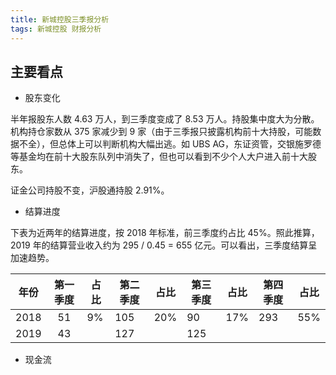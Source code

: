 ```yaml
---
title: 新城控股三季报分析
tags: 新城控股 财报分析
---
```


## 主要看点

- 股东变化

半年报股东人数 4.63 万人，到三季度变成了 8.53 万人。持股集中度大为分散。机构持仓家数从 375 家减少到 9 家（由于三季报只披露机构前十大持股，可能数据不全），但总体上可以判断机构大幅出逃。如 UBS AG，东证资管，交银施罗德等基金均在前十大股东队列中消失了，但也可以看到不少个人大户进入前十大股东。

证金公司持股不变，沪股通持股 2.91%。

- 结算进度

下表为近两年的结算进度，按 2018 年标准，前三季度约占比 45%。照此推算，2019 年的结算营业收入约为 295 / 0.45 = 655 亿元。可以看出，三季度结算呈加速趋势。


| 年份 | 第一季度 | 占比 | 第二季度 | 占比 | 第三季度 | 占比 | 第四季度 | 占比 |
| ---- | :------: | ---- | -------- | ---- | -------- | ---- | -------- | ---- |
| 2018 |    51    | 9%   | 105      | 20%  | 90       | 17%  | 293      | 55%  |
| 2019 |    43    |      | 127      |      | 125      |      |          |      |

-  现金流

